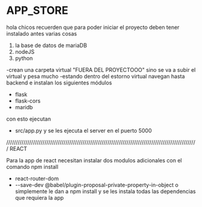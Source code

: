 # APP_STORE

hola chicos recuerden que para poder iniciar el proyecto deben tener instalado antes varias cosas

1. la base de datos de mariaDB
2. nodeJS
3. python

-crean una carpeta virtual "FUERA DEL PROYECTOOO" sino se va a subir el virtual y pesa mucho
-estando dentro del estorno virtual navegan hasta backend e instalan los siguientes módulos
- flask
- flask-cors
- maridb

con esto ejecutan 
- src/app.py
y se les ejecuta el server en el puerto 5000

////////////////////////////////////////////////////////////////////////////////////////////////////
REACT

Para la app de react necesitan instalar dos modulos adicionales con el comando npm install
- react-router-dom
- --save-dev @babel/plugin-proposal-private-property-in-object
o simplemente le dan a npm install y se les instala todas las dependencias que requiera la app




